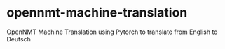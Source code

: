 # opennmt-machine-translation
OpenNMT Machine Translation using Pytorch to translate from English to Deutsch
